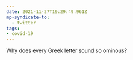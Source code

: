 ```yaml
---
date: 2021-11-27T19:29:49.961Z
mp-syndicate-to:
  - twitter
tags:
- covid-19
---
```


Why does every Greek letter sound so ominous?
